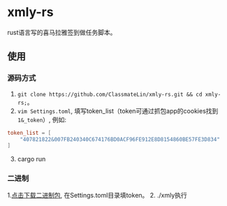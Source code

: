 # xmly-rs

rust语言写的喜马拉雅签到做任务脚本。

## 使用

### 源码方式
1. `git clone https://github.com/ClassmateLin/xmly-rs.git && cd xmly-rs;`。
2. `vim Settings.toml`, 填写token_list（token可通过抓包app的cookies找到`1&_token`）, 例如:

```toml
token_list = [
    "407821822&007FB240340C674176BD0ACF96FE912E8D8154860BE57FE3D834"
]
```
3. cargo run 

### 二进制

1.[点击下载二进制包](https://github.com/ClassmateLin/xmly-rs/releases), 在Settings.toml目录填token。
2. ./xmly执行
